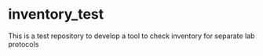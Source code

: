 # inventory_test
This is a test repository to develop a tool to check inventory for separate lab protocols
